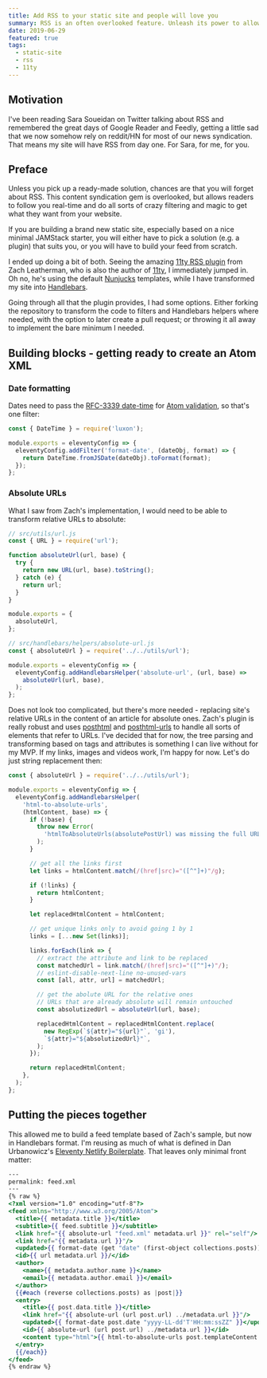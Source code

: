 ```yaml
---
title: Add RSS to your static site and people will love you
summary: RSS is an often overlooked feature. Unleash its power to allow your readers to have a great time and never miss a post.
date: 2019-06-29
featured: true
tags:
  - static-site
  - rss
  - 11ty
---
```

## Motivation

I've been reading Sara Soueidan on Twitter talking about RSS and remembered the great days of Google Reader and Feedly, getting a little sad that we now somehow rely on reddit/HN for most of our news syndication. That means my site will have RSS from day one. For Sara, for me, for you.

## Preface

Unless you pick up a ready-made solution, chances are that you will forget about RSS. This content syndication gem is overlooked, but allows readers to follow you real-time and do all sorts of crazy filtering and magic to get what they want from your website.

If you are building a brand new static site, especially based on a nice minimal JAMStack starter, you will either have to pick a solution (e.g. a plugin) that suits you, or you will have to build your feed from scratch.

I ended up doing a bit of both. Seeing the amazing [11ty RSS plugin](https://github.com/11ty/eleventy-plugin-rss) from Zach Leatherman, who is also the author of [11ty](https://11ty.io), I immediately jumped in. Oh no, he's using the default [Nunjucks](https://mozilla.github.io/nunjucks/) templates, while I have transformed my site into [Handlebars](https://handlebarsjs.com/).

Going through all that the plugin provides, I had some options. Either forking the repository to transform the code to filters and Handlebars helpers where needed, with the option to later create a pull request; or throwing it all away to implement the bare minimum I needed.

## Building blocks - getting ready to create an Atom XML

### Date formatting

Dates need to pass the [RFC-3339 date-time](https://validator.w3.org/feed/docs/error/InvalidRFC3339Date.html) for [Atom validation](https://validator.w3.org/feed/), so that's one filter:
```js
const { DateTime } = require('luxon');

module.exports = eleventyConfig => {
  eleventyConfig.addFilter('format-date', (dateObj, format) => {
    return DateTime.fromJSDate(dateObj).toFormat(format);
  });
};
```
### Absolute URLs

What I saw from Zach's implementation, I would need to be able to transform relative URLs to absolute:
```js
// src/utils/url.js
const { URL } = require('url');

function absoluteUrl(url, base) {
  try {
    return new URL(url, base).toString();
  } catch (e) {
    return url;
  }
}

module.exports = {
  absoluteUrl,
};
```

```js
// src/handlebars/helpers/absolute-url.js
const { absoluteUrl } = require('../../utils/url');

module.exports = eleventyConfig => {
  eleventyConfig.addHandlebarsHelper('absolute-url', (url, base) =>
    absoluteUrl(url, base),
  );
};
```
Does not look too complicated, but there's more needed - replacing site's relative URLs in the content of an article for absolute ones. Zach's plugin is really robust and uses [posthtml](https://github.com/posthtml/posthtml) and [posthtml-urls](https://github.com/posthtml/posthtml-urls) to handle all sorts of elements that refer to URLs. I've decided that for now, the tree parsing and transforming based on tags and attributes is something I can live without for my MVP. If my links, images and videos work, I'm happy for now. Let's do just string replacement then:
```js
const { absoluteUrl } = require('../../utils/url');

module.exports = eleventyConfig => {
  eleventyConfig.addHandlebarsHelper(
    'html-to-absolute-urls',
    (htmlContent, base) => {
      if (!base) {
        throw new Error(
          'htmlToAbsoluteUrls(absolutePostUrl) was missing the full URL base.',
        );
      }

      // get all the links first
      let links = htmlContent.match(/(href|src)="([^"]+)"/g);

      if (!links) {
        return htmlContent;
      }

      let replacedHtmlContent = htmlContent;

      // get unique links only to avoid going 1 by 1
      links = [...new Set(links)];

      links.forEach(link => {
        // extract the attribute and link to be replaced
        const matchedUrl = link.match(/(href|src)="([^"]+)"/);
        // eslint-disable-next-line no-unused-vars
        const [all, attr, url] = matchedUrl;

        // get the abolute URL for the relative ones
        // URLs that are already absolute will remain untouched
        const absolutizedUrl = absoluteUrl(url, base);

        replacedHtmlContent = replacedHtmlContent.replace(
          new RegExp(`${attr}="${url}"`, 'gi'),
          `${attr}="${absolutizedUrl}"`,
        );
      });

      return replacedHtmlContent;
    },
  );
};
```
## Putting the pieces together

This allowed me to build a feed template based of Zach's sample, but now in Handlebars format. I'm reusing as much of what is defined in Dan Urbanowicz's [Eleventy Netlify Boilerplate](https://github.com/danurbanowicz/eleventy-netlify-boilerplate). That leaves only minimal front matter:
```handlebars
---
permalink: feed.xml
---
{% raw %}
<?xml version="1.0" encoding="utf-8"?>
<feed xmlns="http://www.w3.org/2005/Atom">
  <title>{{ metadata.title }}</title>
  <subtitle>{{ feed.subtitle }}</subtitle>
  <link href="{{ absolute-url "feed.xml" metadata.url }}" rel="self"/>
  <link href="{{ metadata.url }}"/>
  <updated>{{ format-date (get "date" (first-object collections.posts)) "yyyy-LL-dd'T'HH:mm:ssZZ" }}</updated>
  <id>{{ url metadata.url }}/</id>
  <author>
    <name>{{ metadata.author.name }}</name>
    <email>{{ metadata.author.email }}</email>
  </author>
  {{#each (reverse collections.posts) as |post|}}
  <entry>
    <title>{{ post.data.title }}</title>
    <link href="{{ absolute-url (url post.url) ../metadata.url }}"/>
    <updated>{{ format-date post.date "yyyy-LL-dd'T'HH:mm:ssZZ" }}</updated>
    <id>{{ absolute-url (url post.url) ../metadata.url }}</id>
    <content type="html">{{ html-to-absolute-urls post.templateContent (absolute-url (url post.url) ../metadata.url) }}</content>
  </entry>
  {{/each}}
</feed>
{% endraw %}
```
